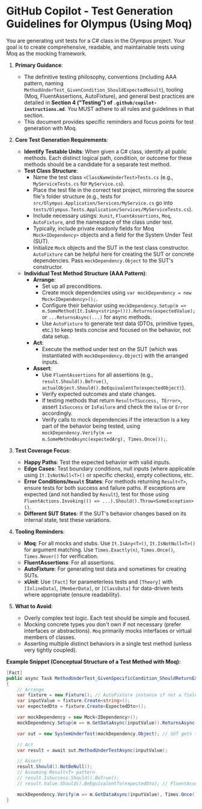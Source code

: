 # GitHub Copilot - Test Generation Guidelines for Olympus (Using Moq)

You are generating unit tests for a C# class in the Olympus project. Your goal is to create comprehensive, readable, and maintainable tests using Moq as the mocking framework.

1. **Primary Guidance**:
    * The definitive testing philosophy, conventions (including AAA pattern, naming `MethodUnderTest_GivenCondition_ShouldExpectedResult`), tooling (Moq, FluentAssertions, AutoFixture), and general best practices are detailed in **Section 4 ("Testing") of `.github/copilot-instructions.md`**. You MUST adhere to all rules and guidelines in that section.
    * This document provides specific reminders and focus points for test generation with Moq.

2. **Core Test Generation Requirements**:
    * **Identify Testable Units**: When given a C# class, identify all public methods. Each distinct logical path, condition, or outcome for these methods should be a candidate for a separate test method.
    * **Test Class Structure**:
        * Name the test class `<ClassNameUnderTest>Tests.cs` (e.g., `MyServiceTests.cs` for `MyService.cs`).
        * Place the test file in the correct test project, mirroring the source file's folder structure (e.g., tests for `src/Olympus.Application/Services/MyService.cs` go into `tests/Olympus.Tests.Application/Services/MyServiceTests.cs`).
        * Include necessary usings: `Xunit`, `FluentAssertions`, `Moq`, `AutoFixture`, and the namespace of the class under test.
        * Typically, include private readonly fields for Moq `Mock<IDependency>` objects and a field for the System Under Test (SUT).
        * Initialize `Mock` objects and the SUT in the test class constructor. `AutoFixture` can be helpful here for creating the SUT or concrete dependencies. Pass `mockDependency.Object` to the SUT's constructor.
    * **Individual Test Method Structure (AAA Pattern)**:
        * **Arrange**:
            * Set up all preconditions.
            * Create mock dependencies using `var mockDependency = new Mock<IDependency>();`.
            * Configure their behavior using `mockDependency.Setup(m => m.SomeMethod(It.IsAny<string>())).Returns(expectedValue);` or `...ReturnsAsync(...)` for async methods.
            * Use `AutoFixture` to generate test data (DTOs, primitive types, etc.) to keep tests concise and focused on the behavior, not data setup.
        * **Act**:
            * Execute the method under test on the SUT (which was instantiated with `mockDependency.Object`) with the arranged inputs.
        * **Assert**:
            * Use `FluentAssertions` for all assertions (e.g., `result.Should().BeTrue()`, `actualObject.Should().BeEquivalentTo(expectedObject)`).
            * Verify expected outcomes and state changes.
            * If testing methods that return `Result<TSuccess, TError>`, assert `IsSuccess` or `IsFailure` and check the `Value` or `Error` accordingly.
            * Verify calls to mock dependencies if the interaction is a key part of the behavior being tested, using `mockDependency.Verify(m => m.SomeMethodAsync(expectedArg), Times.Once());`.

3. **Test Coverage Focus**:
    * **Happy Paths**: Test the expected behavior with valid inputs.
    * **Edge Cases**: Test boundary conditions, null inputs (where applicable using `It.IsNotNull<T>()` or specific checks), empty collections, etc.
    * **Error Conditions/`Result` States**: For methods returning `Result<T>`, ensure tests for both success and failure paths. If exceptions are expected (and not handled by `Result`), test for those using `FluentActions.Invoking(() => ...).Should().Throw<SomeException>()`.
    * **Different SUT States**: If the SUT's behavior changes based on its internal state, test these variations.

4. **Tooling Reminders**:
    * **Moq**: For all mocks and stubs. Use `It.IsAny<T>()`, `It.IsNotNull<T>()` for argument matching. Use `Times.Exactly(n)`, `Times.Once()`, `Times.Never()` for verification.
    * **FluentAssertions**: For all assertions.
    * **AutoFixture**: For generating test data and sometimes for creating SUTs.
    * **xUnit**: Use `[Fact]` for parameterless tests and `[Theory]` with `[InlineData]`, `[MemberData]`, or `[ClassData]` for data-driven tests where appropriate (ensure readability).

5. **What to Avoid**:
    * Overly complex test logic. Each test should be simple and focused.
    * Mocking concrete types you don't own if not necessary (prefer interfaces or abstractions). `Moq` primarily mocks interfaces or virtual members of classes.
    * Asserting multiple distinct behaviors in a single test method (unless very tightly coupled).

**Example Snippet (Conceptual Structure of a Test Method with Moq):**

```csharp
[Fact]
public async Task MethodUnderTest_GivenSpecificCondition_ShouldReturnExpectedResult()
{
    // Arrange
    var fixture = new Fixture(); // AutoFixture instance if not a field
    var inputValue = fixture.Create<string>();
    var expectedDto = fixture.Create<ExpectedDto>();

    var mockDependency = new Mock<IDependency>();
    mockDependency.Setup(m => m.GetDataAsync(inputValue)).ReturnsAsync(expectedDto);

    var sut = new SystemUnderTest(mockDependency.Object); // SUT gets the mocked object

    // Act
    var result = await sut.MethodUnderTestAsync(inputValue);

    // Assert
    result.Should().NotBeNull();
    // Assuming Result<T> pattern
    // result.IsSuccess.Should().BeTrue();
    // result.Value.Should().BeEquivalentTo(expectedDto); // FluentAssertions

    mockDependency.Verify(m => m.GetDataAsync(inputValue), Times.Once()); // Moq verification
}
